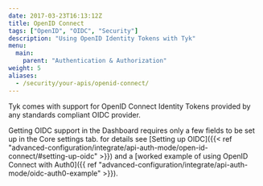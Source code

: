 ```yaml
---
date: 2017-03-23T16:13:12Z
title: OpenID Connect
tags: ["OpenID", "OIDC", "Security"]
description: "Using OpenID Identity Tokens with Tyk"
menu:
  main:
    parent: "Authentication & Authorization"
weight: 5 
aliases:
  - /security/your-apis/openid-connect/
---
```


Tyk comes with support for OpenID Connect Identity Tokens provided by any standards compliant OIDC provider.

Getting OIDC support in the Dashboard requires only a few fields to be set up in the Core settings tab. for details see [Setting up OIDC]({{< ref "advanced-configuration/integrate/api-auth-mode/open-id-connect/#setting-up-oidc" >}}) and a [worked example of using OpenID Connect with Auth0]({{ ref "advanced-configuration/integrate/api-auth-mode/oidc-auth0-example" >}}).
